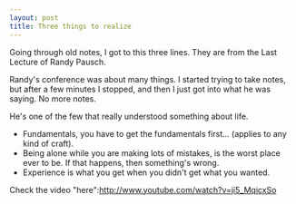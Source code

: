 ```yaml
--- 
layout: post
title: Three things to realize
---
```

Going through old notes, I got to this three lines. They are from the Last Lecture of Randy Pausch. 

Randy's conference was about many things. I started trying to take notes, but after a few minutes I stopped, and then I just got into what he was saying. No more notes. 

He's one of the few that really understood something about life. 

* Fundamentals, you have to get the fundamentals first... (applies to any kind of craft).
* Being alone while you are making lots of mistakes, is the worst place ever to be. If that happens, then something's wrong. 
* Experience is what you get when you didn't get what you wanted. 

Check the video "here":http://www.youtube.com/watch?v=ji5_MqicxSo

